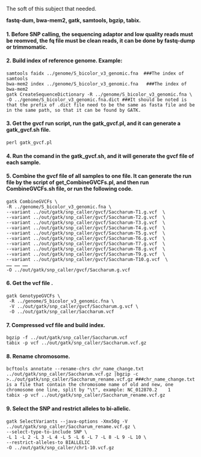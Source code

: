The soft of this subject that needed.

**fastq-dum, bwa-mem2, gatk, samtools, bgzip, tabix.**

#### 1. Before SNP calling, the sequencing adaptor and low quality reads must be reomved, the fq file must be clean reads, it can be done by fastq-dump or trimmomatic.
#### 2. Build index of reference genome. Example:
```shell
samtools faidx ../genome/S_bicolor_v3_genomic.fna  ###The index of samtools 
bwa-mem2 index ../genome/S_bicolor_v3_genomic.fna   ###The index of bwa-mem2  
gatk CreateSequenceDictionary -R ../genome/S_bicolor_v3_genomic.fna \
-O ../genome/S_bicolor_v3_genomic.fna.dict ###It should be noted is that the prefix of .dict file need to be the same as fasta file and be in the same path, so that it can be found by GATK.
```

#### 3. Get the gvcf run script, run the gatk_gvcf.pl, and it can generate a gatk_gvcf.sh file.
```shell
perl gatk_gvcf.pl
```

#### 4. Run the comand in the gatk_gvcf.sh, and it will generate the gvcf file of each sample.
#### 5. Combine the gvcf file of all samples to one file. It can generate the run file by the script of get_CombineGVCFs.pl, and then run CombineGVCFs.sh file, or run the following code.
```shell
gatk CombineGVCFs \
-R ../genome/S_bicolor_v3_genomic.fna \
--variant ../out/gatk/snp_caller/gvcf/Saccharum-T1.g.vcf  \
--variant ../out/gatk/snp_caller/gvcf/Saccharum-T2.g.vcf  \
--variant ../out/gatk/snp_caller/gvcf/Saccharum-T3.g.vcf  \
--variant ../out/gatk/snp_caller/gvcf/Saccharum-T4.g.vcf  \
--variant ../out/gatk/snp_caller/gvcf/Saccharum-T5.g.vcf  \
--variant ../out/gatk/snp_caller/gvcf/Saccharum-T6.g.vcf  \
--variant ../out/gatk/snp_caller/gvcf/Saccharum-T7.g.vcf  \
--variant ../out/gatk/snp_caller/gvcf/Saccharum-T8.g.vcf  \
--variant ../out/gatk/snp_caller/gvcf/Saccharum-T9.g.vcf  \
--variant ../out/gatk/snp_caller/gvcf/Saccharum-T10.g.vcf  \
…… …… ……
-O ../out/gatk/snp_caller/gvcf/Saccharum.g.vcf
```
#### 6. Get the vcf file .
```shell
gatk GenotypeGVCFs \
 -R ../genome/S_bicolor_v3_genomic.fna \
 -V ../out/gatk/snp_caller/gvcf/Saccharum.g.vcf \
 -O ../out/gatk/snp_caller/Saccharum.vcf
```
#### 7. Compressed vcf file and build index.
```shell
bgzip -f ../out/gatk/snp_caller/Saccharum.vcf
tabix -p vcf ../out/gatk/snp_caller/Saccharum.vcf.gz
```

#### 8. Rename chromosome.
```shell
bcftools annotate --rename-chrs chr_name_change.txt ../out/gatk/snp_caller/Saccharum.vcf.gz |bgzip -c >../out/gatk/snp_caller/Saccharum_rename.vcf.gz ###chr_name_change.txt is a file that contain the chromosome name of old and new, one chromosome one line, split by "\t", example: NC_012870.2	1
tabix -p vcf ../out/gatk/snp_caller/Saccharum_rename.vcf.gz
```

#### 9. Select the SNP and  restrict alleles to bi-allelic.
```shell
gatk SelectVariants --java-options -Xmx50g -V ../out/gatk/snp_caller/Saccharum_rename.vcf.gz \ 
--select-type-to-include SNP \
-L 1 -L 2 -L 3 -L 4 -L 5 -L 6 -L 7 -L 8 -L 9 -L 10 \
--restrict-alleles-to BIALLELIC
-O ../out/gatk/snp_caller/chr1-10.vcf.gz 
```
